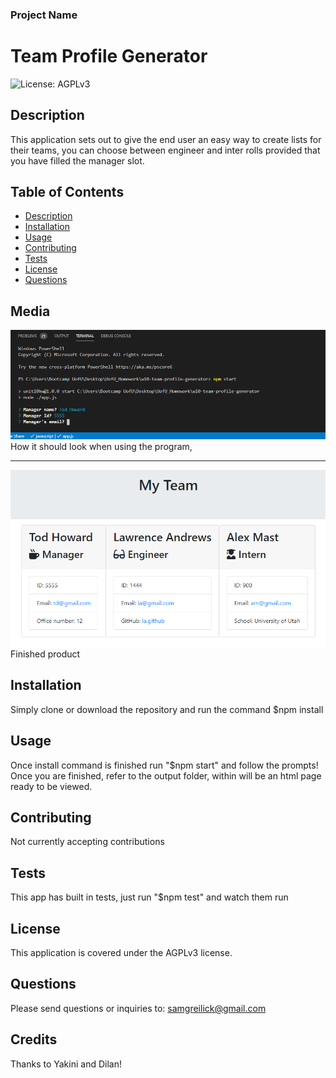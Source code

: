 
### Project Name 
# Team Profile Generator 
![License: AGPLv3](https://img.shields.io/badge/License-AGPLv3-blue.svg)
## Description
This application sets out to give the end user an easy way to create lists for their teams, you can choose between engineer and inter rolls provided that you have filled the manager slot.  
## Table of Contents  
- [Description](#description)
- [Installation](#installation)
- [Usage](#usage)
- [Contributing](#contributing)
- [Tests](#tests)
- [License](#license)
- [Questions](#questions)  
## Media
![Screenshot](.\Assets\terminal.png)  
How it should look when using the program,
_________________________________________________________
![Screenshot](.\Assets\team.png)  
Finished product
## Installation  
Simply clone or download the repository and run the command $npm install
## Usage
Once install command is finished run "$npm start" and follow the prompts!
Once you are finished, refer to the output folder, within will be an html page ready to be viewed.
## Contributing
Not currently accepting contributions
## Tests
This app has built in tests, just run "$npm test" and watch them run  
## License
This application is covered under the AGPLv3 license.


## Questions
Please send questions or inquiries to: samgreilick@gmail.com

## Credits
Thanks to Yakini and Dilan!
